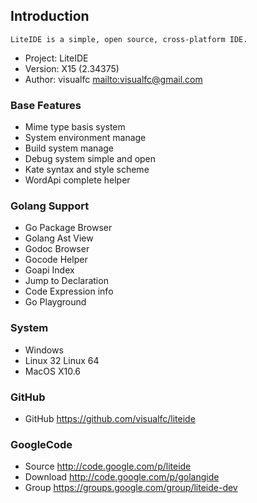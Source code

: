 <!-- Welcome to LiteIDE X -->

## Introduction
	LiteIDE is a simple, open source, cross-platform IDE.

* Project: LiteIDE
* Version: X15 (2.34375)
* Author: visualfc <mailto:visualfc@gmail.com>

### Base Features
* Mime type basis system
* System environment manage
* Build system manage
* Debug system simple and open
* Kate syntax and style scheme
* WordApi complete helper

### Golang Support
* Go Package Browser
* Golang Ast View
* Godoc Browser
* Gocode Helper
* Goapi Index
* Jump to Declaration
* Code Expression info
* Go Playground

### System
* Windows
* Linux 32  Linux 64
* MacOS X10.6

### GitHub
* GitHub <https://github.com/visualfc/liteide>

### GoogleCode
* Source <http://code.google.com/p/liteide>
* Download <http://code.google.com/p/golangide>
* Group <https://groups.google.com/group/liteide-dev>